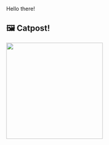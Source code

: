 Hello there!



## 🖼️ Catpost!

<sub>
    <img src="https://cdn2.thecatapi.com/images/b6n.jpg" height="256">
</sub>


